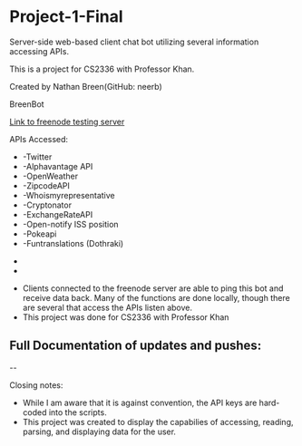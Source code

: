 # Project-1-Final
Server-side web-based client chat bot utilizing several information accessing APIs.

This is a project for CS2336 with Professor Khan.

Created by Nathan Breen(GitHub: neerb)
 
BreenBot  

[Link to freenode testing server](http://webchat.freenode.net)

APIs Accessed:
 * 	-Twitter
 *  -Alphavantage API
 * 	-OpenWeather
 * 	-ZipcodeAPI
 * 	-Whoismyrepresentative
 * 	-Cryptonator
 * 	-ExchangeRateAPI
 *  -Open-notify ISS position
 * 	-Pokeapi
 * 	-Funtranslations (Dothraki)
 -
 -
 * Clients connected to the freenode server are able to ping this bot and receive data back.  Many of the functions are done locally, though there are several that access the APIs listen above.
 * This project was done for CS2336 with Professor Khan

Full Documentation of updates and pushes:
--

--


Closing notes:
* While I am aware that it is against convention, the API keys are hard-coded into the scripts.
* This project was created to display the capabilies of accessing, reading, parsing, and displaying data for the user.

